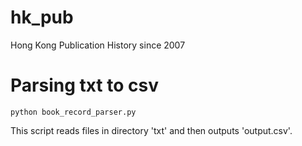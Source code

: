 # hk_pub
Hong Kong Publication History since 2007

# Parsing txt to csv
```
python book_record_parser.py
```

This script reads files in directory 'txt' and then outputs 'output.csv'.
